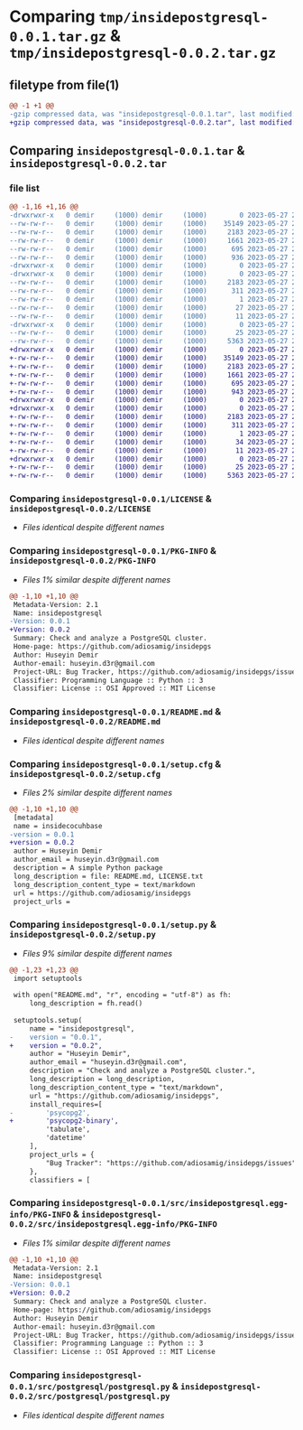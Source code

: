 # Comparing `tmp/insidepostgresql-0.0.1.tar.gz` & `tmp/insidepostgresql-0.0.2.tar.gz`

## filetype from file(1)

```diff
@@ -1 +1 @@
-gzip compressed data, was "insidepostgresql-0.0.1.tar", last modified: Sat May 27 21:55:01 2023, max compression
+gzip compressed data, was "insidepostgresql-0.0.2.tar", last modified: Sat May 27 21:57:16 2023, max compression
```

## Comparing `insidepostgresql-0.0.1.tar` & `insidepostgresql-0.0.2.tar`

### file list

```diff
@@ -1,16 +1,16 @@
-drwxrwxr-x   0 demir     (1000) demir     (1000)        0 2023-05-27 21:55:01.131857 insidepostgresql-0.0.1/
--rw-rw-r--   0 demir     (1000) demir     (1000)    35149 2023-05-27 20:03:17.000000 insidepostgresql-0.0.1/LICENSE
--rw-rw-r--   0 demir     (1000) demir     (1000)     2183 2023-05-27 21:55:01.131857 insidepostgresql-0.0.1/PKG-INFO
--rw-rw-r--   0 demir     (1000) demir     (1000)     1661 2023-05-27 21:51:18.000000 insidepostgresql-0.0.1/README.md
--rw-rw-r--   0 demir     (1000) demir     (1000)      695 2023-05-27 21:55:01.131857 insidepostgresql-0.0.1/setup.cfg
--rw-rw-r--   0 demir     (1000) demir     (1000)      936 2023-05-27 21:52:00.000000 insidepostgresql-0.0.1/setup.py
-drwxrwxr-x   0 demir     (1000) demir     (1000)        0 2023-05-27 21:55:01.127857 insidepostgresql-0.0.1/src/
-drwxrwxr-x   0 demir     (1000) demir     (1000)        0 2023-05-27 21:55:01.131857 insidepostgresql-0.0.1/src/insidepostgresql.egg-info/
--rw-rw-r--   0 demir     (1000) demir     (1000)     2183 2023-05-27 21:55:01.000000 insidepostgresql-0.0.1/src/insidepostgresql.egg-info/PKG-INFO
--rw-rw-r--   0 demir     (1000) demir     (1000)      311 2023-05-27 21:55:01.000000 insidepostgresql-0.0.1/src/insidepostgresql.egg-info/SOURCES.txt
--rw-rw-r--   0 demir     (1000) demir     (1000)        1 2023-05-27 21:55:01.000000 insidepostgresql-0.0.1/src/insidepostgresql.egg-info/dependency_links.txt
--rw-rw-r--   0 demir     (1000) demir     (1000)       27 2023-05-27 21:55:01.000000 insidepostgresql-0.0.1/src/insidepostgresql.egg-info/requires.txt
--rw-rw-r--   0 demir     (1000) demir     (1000)       11 2023-05-27 21:55:01.000000 insidepostgresql-0.0.1/src/insidepostgresql.egg-info/top_level.txt
-drwxrwxr-x   0 demir     (1000) demir     (1000)        0 2023-05-27 21:55:01.131857 insidepostgresql-0.0.1/src/postgresql/
--rw-rw-r--   0 demir     (1000) demir     (1000)       25 2023-05-27 20:03:59.000000 insidepostgresql-0.0.1/src/postgresql/__init__.py
--rw-rw-r--   0 demir     (1000) demir     (1000)     5363 2023-05-27 21:47:24.000000 insidepostgresql-0.0.1/src/postgresql/postgresql.py
+drwxrwxr-x   0 demir     (1000) demir     (1000)        0 2023-05-27 21:57:16.017189 insidepostgresql-0.0.2/
+-rw-rw-r--   0 demir     (1000) demir     (1000)    35149 2023-05-27 20:03:17.000000 insidepostgresql-0.0.2/LICENSE
+-rw-rw-r--   0 demir     (1000) demir     (1000)     2183 2023-05-27 21:57:16.017189 insidepostgresql-0.0.2/PKG-INFO
+-rw-rw-r--   0 demir     (1000) demir     (1000)     1661 2023-05-27 21:51:18.000000 insidepostgresql-0.0.2/README.md
+-rw-rw-r--   0 demir     (1000) demir     (1000)      695 2023-05-27 21:57:16.017189 insidepostgresql-0.0.2/setup.cfg
+-rw-rw-r--   0 demir     (1000) demir     (1000)      943 2023-05-27 21:57:07.000000 insidepostgresql-0.0.2/setup.py
+drwxrwxr-x   0 demir     (1000) demir     (1000)        0 2023-05-27 21:57:16.013189 insidepostgresql-0.0.2/src/
+drwxrwxr-x   0 demir     (1000) demir     (1000)        0 2023-05-27 21:57:16.017189 insidepostgresql-0.0.2/src/insidepostgresql.egg-info/
+-rw-rw-r--   0 demir     (1000) demir     (1000)     2183 2023-05-27 21:57:16.000000 insidepostgresql-0.0.2/src/insidepostgresql.egg-info/PKG-INFO
+-rw-rw-r--   0 demir     (1000) demir     (1000)      311 2023-05-27 21:57:16.000000 insidepostgresql-0.0.2/src/insidepostgresql.egg-info/SOURCES.txt
+-rw-rw-r--   0 demir     (1000) demir     (1000)        1 2023-05-27 21:57:16.000000 insidepostgresql-0.0.2/src/insidepostgresql.egg-info/dependency_links.txt
+-rw-rw-r--   0 demir     (1000) demir     (1000)       34 2023-05-27 21:57:16.000000 insidepostgresql-0.0.2/src/insidepostgresql.egg-info/requires.txt
+-rw-rw-r--   0 demir     (1000) demir     (1000)       11 2023-05-27 21:57:16.000000 insidepostgresql-0.0.2/src/insidepostgresql.egg-info/top_level.txt
+drwxrwxr-x   0 demir     (1000) demir     (1000)        0 2023-05-27 21:57:16.017189 insidepostgresql-0.0.2/src/postgresql/
+-rw-rw-r--   0 demir     (1000) demir     (1000)       25 2023-05-27 20:03:59.000000 insidepostgresql-0.0.2/src/postgresql/__init__.py
+-rw-rw-r--   0 demir     (1000) demir     (1000)     5363 2023-05-27 21:47:24.000000 insidepostgresql-0.0.2/src/postgresql/postgresql.py
```

### Comparing `insidepostgresql-0.0.1/LICENSE` & `insidepostgresql-0.0.2/LICENSE`

 * *Files identical despite different names*

### Comparing `insidepostgresql-0.0.1/PKG-INFO` & `insidepostgresql-0.0.2/PKG-INFO`

 * *Files 1% similar despite different names*

```diff
@@ -1,10 +1,10 @@
 Metadata-Version: 2.1
 Name: insidepostgresql
-Version: 0.0.1
+Version: 0.0.2
 Summary: Check and analyze a PostgreSQL cluster.
 Home-page: https://github.com/adiosamig/insidepgs
 Author: Huseyin Demir
 Author-email: huseyin.d3r@gmail.com
 Project-URL: Bug Tracker, https://github.com/adiosamig/insidepgs/issues
 Classifier: Programming Language :: Python :: 3
 Classifier: License :: OSI Approved :: MIT License
```

### Comparing `insidepostgresql-0.0.1/README.md` & `insidepostgresql-0.0.2/README.md`

 * *Files identical despite different names*

### Comparing `insidepostgresql-0.0.1/setup.cfg` & `insidepostgresql-0.0.2/setup.cfg`

 * *Files 2% similar despite different names*

```diff
@@ -1,10 +1,10 @@
 [metadata]
 name = insidecocuhbase
-version = 0.0.1
+version = 0.0.2
 author = Huseyin Demir
 author_email = huseyin.d3r@gmail.com
 description = A simple Python package
 long_description = file: README.md, LICENSE.txt
 long_description_content_type = text/markdown
 url = https://github.com/adiosamig/insidepgs
 project_urls =
```

### Comparing `insidepostgresql-0.0.1/setup.py` & `insidepostgresql-0.0.2/setup.py`

 * *Files 9% similar despite different names*

```diff
@@ -1,23 +1,23 @@
 import setuptools
 
 with open("README.md", "r", encoding = "utf-8") as fh:
     long_description = fh.read()
 
 setuptools.setup(
     name = "insidepostgresql",
-    version = "0.0.1",
+    version = "0.0.2",
     author = "Huseyin Demir",
     author_email = "huseyin.d3r@gmail.com",
     description = "Check and analyze a PostgreSQL cluster.",
     long_description = long_description,
     long_description_content_type = "text/markdown",
     url = "https://github.com/adiosamig/insidepgs",
     install_requires=[
-        'psycopg2',
+        'psycopg2-binary',
         'tabulate',
         'datetime'
     ],
     project_urls = {
         "Bug Tracker": "https://github.com/adiosamig/insidepgs/issues",
     },
     classifiers = [
```

### Comparing `insidepostgresql-0.0.1/src/insidepostgresql.egg-info/PKG-INFO` & `insidepostgresql-0.0.2/src/insidepostgresql.egg-info/PKG-INFO`

 * *Files 1% similar despite different names*

```diff
@@ -1,10 +1,10 @@
 Metadata-Version: 2.1
 Name: insidepostgresql
-Version: 0.0.1
+Version: 0.0.2
 Summary: Check and analyze a PostgreSQL cluster.
 Home-page: https://github.com/adiosamig/insidepgs
 Author: Huseyin Demir
 Author-email: huseyin.d3r@gmail.com
 Project-URL: Bug Tracker, https://github.com/adiosamig/insidepgs/issues
 Classifier: Programming Language :: Python :: 3
 Classifier: License :: OSI Approved :: MIT License
```

### Comparing `insidepostgresql-0.0.1/src/postgresql/postgresql.py` & `insidepostgresql-0.0.2/src/postgresql/postgresql.py`

 * *Files identical despite different names*

